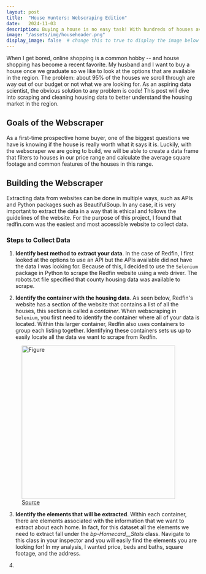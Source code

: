 ```yaml
---
layout: post
title:  "House Hunters: Webscraping Edition"
date:   2024-11-03
description: Buying a house is no easy task! With hundreds of houses available, it becomes difficult to sift through all the many options. But with just a few lines of code we can turn overwhelming pages of data into a clean, curated data set of housing information!
image: "/assets/img/househeader.png"
display_image: false  # change this to true to display the image below the banner 
---
```


<p class="intro"><span class="dropcap">W</span>hen I get bored, online shopping is a common hobby -- and house shopping has become a recent favorite. My husband and I want to buy a house once we graduate so we like to look at the options that are available in the region. The problem: about 95% of the houses we scroll through are way out of our budget or not what we are looking for. As an aspiring data scientist, the obvious solution to any problem is code! This post will dive into scraping and cleaning housing data to better understand the housing market in the region.</p>

## Goals of the Webscraper
As a first-time prospective home buyer, one of the biggest questions we have is knowing if the house is really worth what it says it is. Luckily, with the webscraper we are going to build, we will be able to create a data frame that filters to houses in our price range and calculate the average square footage and common features of the houses in this range.

## Building the Webscraper
Extracting data from websites can be done in multiple ways, such as APIs and Python packages such as BeautifulSoup. In any case, it is very important to extract the data in a way that is ethical and follows the guidelines of the website. For the purpose of this project, I found that redfin.com was the easiest and most accessible website to collect data. 

### Steps to Collect Data
1. **Identify best method to extract your data**. In the case of Redfin, I first looked at the options to use an API but the APIs available did not have the data I was looking for. Because of this, I decided to use the `Selenium` package in Python to scrape the Redfin website using a web driver. The robots.txt file specified that county housing data was available to scrape. 

2. **Identify the container with the housing data**. As seen below, Redfin's website has a section of the website that contains a list of all the houses, this section is called a *container*. When webscraping in `Selenium`, you first need to identify the container where all of your data is located. Within this larger container, Redfin also uses containers to group each listing together. Identifying these containers sets us up to easily locate all the data we want to scrape from Redfin.

<figure>
  <img src="{{site.url}}/{{site.baseurl}}/assets/img/house_screenshot.jpg" alt="Figure" style="width:400px;"/>
  <figcaption>
    <a href="https://www.redfin.com/county/2918/UT/Utah-County">Source</a>
  </figcaption>
</figure>

3. **Identify the elements that will be extracted**. Within each container, there are elements associated with the information that we want to extract about each home. In fact, for this dataset all the elements we need to extract fall under the *bp-Homecard__Stats* class. Navigate to this class in your inspector and you will easily find the elements you are looking for! In my analysis, I wanted price, beds and baths, square footage, and the address.

4. 